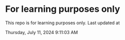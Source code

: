 # For learning purposes only
This repo is for learning purposes only.
Last updated at

Thursday, July 11, 2024 9:11:03 AM

